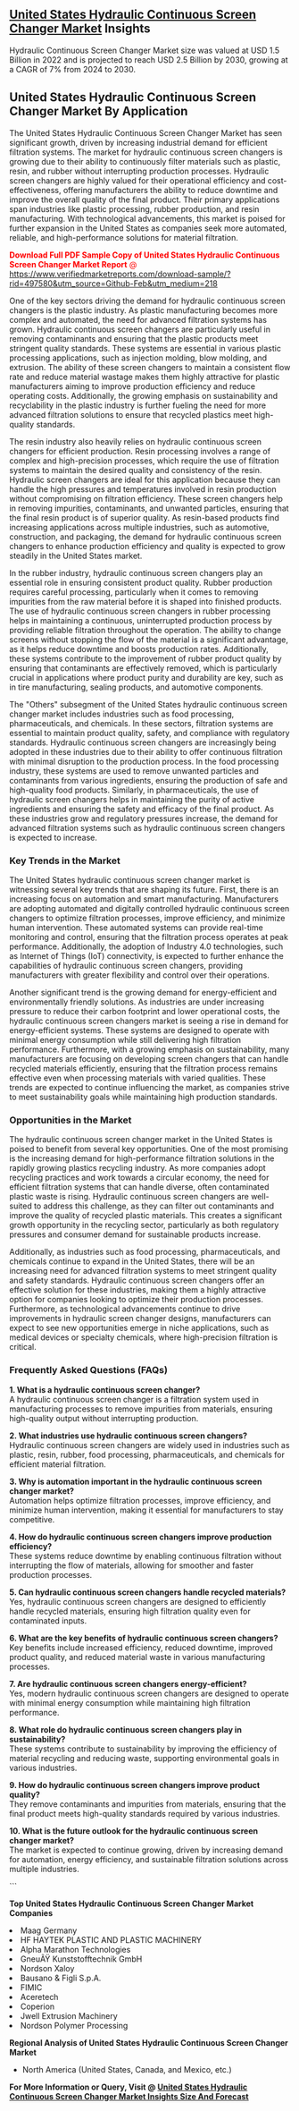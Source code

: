 <h2><a href="https://www.verifiedmarketreports.com/download-sample/?rid=497580&amp;utm_source=Github-Feb&amp;utm_medium=218" target="_blank">United States Hydraulic Continuous Screen Changer Market</a> Insights</h2><p>Hydraulic Continuous Screen Changer Market size was valued at USD 1.5 Billion in 2022 and is projected to reach USD 2.5 Billion by 2030, growing at a CAGR of 7% from 2024 to 2030.</p><p> <h2>United States Hydraulic Continuous Screen Changer Market By Application</h2> <p>The United States Hydraulic Continuous Screen Changer Market has seen significant growth, driven by increasing industrial demand for efficient filtration systems. The market for hydraulic continuous screen changers is growing due to their ability to continuously filter materials such as plastic, resin, and rubber without interrupting production processes. Hydraulic screen changers are highly valued for their operational efficiency and cost-effectiveness, offering manufacturers the ability to reduce downtime and improve the overall quality of the final product. Their primary applications span industries like plastic processing, rubber production, and resin manufacturing. With technological advancements, this market is poised for further expansion in the United States as companies seek more automated, reliable, and high-performance solutions for material filtration. <p><span class=""><span style="color: #ff0000;"><strong>Download Full PDF Sample Copy of United States Hydraulic Continuous Screen Changer Market Report</strong> @ </span><a href="https://www.verifiedmarketreports.com/download-sample/?rid=497580&amp;utm_source=Github-Feb&amp;utm_medium=218" target="_blank">https://www.verifiedmarketreports.com/download-sample/?rid=497580&amp;utm_source=Github-Feb&amp;utm_medium=218</a></span></p></p> <p>One of the key sectors driving the demand for hydraulic continuous screen changers is the plastic industry. As plastic manufacturing becomes more complex and automated, the need for advanced filtration systems has grown. Hydraulic continuous screen changers are particularly useful in removing contaminants and ensuring that the plastic products meet stringent quality standards. These systems are essential in various plastic processing applications, such as injection molding, blow molding, and extrusion. The ability of these screen changers to maintain a consistent flow rate and reduce material wastage makes them highly attractive for plastic manufacturers aiming to improve production efficiency and reduce operating costs. Additionally, the growing emphasis on sustainability and recyclability in the plastic industry is further fueling the need for more advanced filtration solutions to ensure that recycled plastics meet high-quality standards. <p>The resin industry also heavily relies on hydraulic continuous screen changers for efficient production. Resin processing involves a range of complex and high-precision processes, which require the use of filtration systems to maintain the desired quality and consistency of the resin. Hydraulic screen changers are ideal for this application because they can handle the high pressures and temperatures involved in resin production without compromising on filtration efficiency. These screen changers help in removing impurities, contaminants, and unwanted particles, ensuring that the final resin product is of superior quality. As resin-based products find increasing applications across multiple industries, such as automotive, construction, and packaging, the demand for hydraulic continuous screen changers to enhance production efficiency and quality is expected to grow steadily in the United States market. <p>In the rubber industry, hydraulic continuous screen changers play an essential role in ensuring consistent product quality. Rubber production requires careful processing, particularly when it comes to removing impurities from the raw material before it is shaped into finished products. The use of hydraulic continuous screen changers in rubber processing helps in maintaining a continuous, uninterrupted production process by providing reliable filtration throughout the operation. The ability to change screens without stopping the flow of the material is a significant advantage, as it helps reduce downtime and boosts production rates. Additionally, these systems contribute to the improvement of rubber product quality by ensuring that contaminants are effectively removed, which is particularly crucial in applications where product purity and durability are key, such as in tire manufacturing, sealing products, and automotive components. <p>The "Others" subsegment of the United States hydraulic continuous screen changer market includes industries such as food processing, pharmaceuticals, and chemicals. In these sectors, filtration systems are essential to maintain product quality, safety, and compliance with regulatory standards. Hydraulic continuous screen changers are increasingly being adopted in these industries due to their ability to offer continuous filtration with minimal disruption to the production process. In the food processing industry, these systems are used to remove unwanted particles and contaminants from various ingredients, ensuring the production of safe and high-quality food products. Similarly, in pharmaceuticals, the use of hydraulic screen changers helps in maintaining the purity of active ingredients and ensuring the safety and efficacy of the final product. As these industries grow and regulatory pressures increase, the demand for advanced filtration systems such as hydraulic continuous screen changers is expected to increase. <h3>Key Trends in the Market</h3> <p>The United States hydraulic continuous screen changer market is witnessing several key trends that are shaping its future. First, there is an increasing focus on automation and smart manufacturing. Manufacturers are adopting automated and digitally controlled hydraulic continuous screen changers to optimize filtration processes, improve efficiency, and minimize human intervention. These automated systems can provide real-time monitoring and control, ensuring that the filtration process operates at peak performance. Additionally, the adoption of Industry 4.0 technologies, such as Internet of Things (IoT) connectivity, is expected to further enhance the capabilities of hydraulic continuous screen changers, providing manufacturers with greater flexibility and control over their operations. <p>Another significant trend is the growing demand for energy-efficient and environmentally friendly solutions. As industries are under increasing pressure to reduce their carbon footprint and lower operational costs, the hydraulic continuous screen changers market is seeing a rise in demand for energy-efficient systems. These systems are designed to operate with minimal energy consumption while still delivering high filtration performance. Furthermore, with a growing emphasis on sustainability, many manufacturers are focusing on developing screen changers that can handle recycled materials efficiently, ensuring that the filtration process remains effective even when processing materials with varied qualities. These trends are expected to continue influencing the market, as companies strive to meet sustainability goals while maintaining high production standards. <h3>Opportunities in the Market</h3> <p>The hydraulic continuous screen changer market in the United States is poised to benefit from several key opportunities. One of the most promising is the increasing demand for high-performance filtration solutions in the rapidly growing plastics recycling industry. As more companies adopt recycling practices and work towards a circular economy, the need for efficient filtration systems that can handle diverse, often contaminated plastic waste is rising. Hydraulic continuous screen changers are well-suited to address this challenge, as they can filter out contaminants and improve the quality of recycled plastic materials. This creates a significant growth opportunity in the recycling sector, particularly as both regulatory pressures and consumer demand for sustainable products increase. <p>Additionally, as industries such as food processing, pharmaceuticals, and chemicals continue to expand in the United States, there will be an increasing need for advanced filtration systems to meet stringent quality and safety standards. Hydraulic continuous screen changers offer an effective solution for these industries, making them a highly attractive option for companies looking to optimize their production processes. Furthermore, as technological advancements continue to drive improvements in hydraulic screen changer designs, manufacturers can expect to see new opportunities emerge in niche applications, such as medical devices or specialty chemicals, where high-precision filtration is critical. <h3>Frequently Asked Questions (FAQs)</h3> <p><strong>1. What is a hydraulic continuous screen changer?</strong><br> A hydraulic continuous screen changer is a filtration system used in manufacturing processes to remove impurities from materials, ensuring high-quality output without interrupting production.</p> <p><strong>2. What industries use hydraulic continuous screen changers?</strong><br> Hydraulic continuous screen changers are widely used in industries such as plastic, resin, rubber, food processing, pharmaceuticals, and chemicals for efficient material filtration.</p> <p><strong>3. Why is automation important in the hydraulic continuous screen changer market?</strong><br> Automation helps optimize filtration processes, improve efficiency, and minimize human intervention, making it essential for manufacturers to stay competitive.</p> <p><strong>4. How do hydraulic continuous screen changers improve production efficiency?</strong><br> These systems reduce downtime by enabling continuous filtration without interrupting the flow of materials, allowing for smoother and faster production processes.</p> <p><strong>5. Can hydraulic continuous screen changers handle recycled materials?</strong><br> Yes, hydraulic continuous screen changers are designed to efficiently handle recycled materials, ensuring high filtration quality even for contaminated inputs.</p> <p><strong>6. What are the key benefits of hydraulic continuous screen changers?</strong><br> Key benefits include increased efficiency, reduced downtime, improved product quality, and reduced material waste in various manufacturing processes.</p> <p><strong>7. Are hydraulic continuous screen changers energy-efficient?</strong><br> Yes, modern hydraulic continuous screen changers are designed to operate with minimal energy consumption while maintaining high filtration performance.</p> <p><strong>8. What role do hydraulic continuous screen changers play in sustainability?</strong><br> These systems contribute to sustainability by improving the efficiency of material recycling and reducing waste, supporting environmental goals in various industries.</p> <p><strong>9. How do hydraulic continuous screen changers improve product quality?</strong><br> They remove contaminants and impurities from materials, ensuring that the final product meets high-quality standards required by various industries.</p> <p><strong>10. What is the future outlook for the hydraulic continuous screen changer market?</strong><br> The market is expected to continue growing, driven by increasing demand for automation, energy efficiency, and sustainable filtration solutions across multiple industries.</p> ```</p><p><strong>Top United States Hydraulic Continuous Screen Changer Market Companies</strong></p><div data-test-id=""><p><li>Maag Germany</li><li> HF HAYTEK PLASTIC AND PLASTIC MACHINERY</li><li> Alpha Marathon Technologies</li><li> GneuÃŸ Kunststofftechnik GmbH</li><li> Nordson Xaloy</li><li> Bausano & Figli S.p.A.</li><li> FIMIC</li><li> Aceretech</li><li> Coperion</li><li> Jwell Extrusion Machinery</li><li> Nordson Polymer Processing</li></p><div><strong>Regional Analysis of&nbsp;United States Hydraulic Continuous Screen Changer Market</strong></div><ul><li dir="ltr"><p dir="ltr">North America&nbsp;(United States, Canada, and Mexico, etc.)</p></li></ul><p><strong>For More Information or Query, Visit @&nbsp;</strong><strong><a href="https://www.verifiedmarketreports.com/product/hydraulic-continuous-screen-changer-market/?utm_source=Github-Feb&amp;utm_medium=218" target="_blank">United States Hydraulic Continuous Screen Changer Market Insights Size And Forecast</a></strong></p></div>
